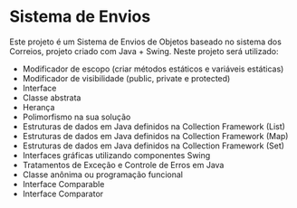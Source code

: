 # Sistema de Envios
Este projeto é um Sistema de Envios de Objetos baseado no sistema dos Correios, projeto criado com Java + Swing.
Neste projeto será utilizado:
- Modificador de escopo (criar métodos estáticos e variáveis estáticas)
- Modificador de visibilidade (public, private e protected)
- Interface
- Classe abstrata
- Herança
- Polimorfismo na sua solução
- Estruturas de dados em Java definidos na Collection Framework (List)
- Estruturas de dados em Java definidos na Collection Framework (Map)
- Estruturas de dados em Java definidos na Collection Framework (Set)
- Interfaces gráficas utilizando componentes Swing
- Tratamentos de Exceção e Controle de Erros em Java
- Classe anônima ou programação funcional
- Interface Comparable
- Interface Comparator
